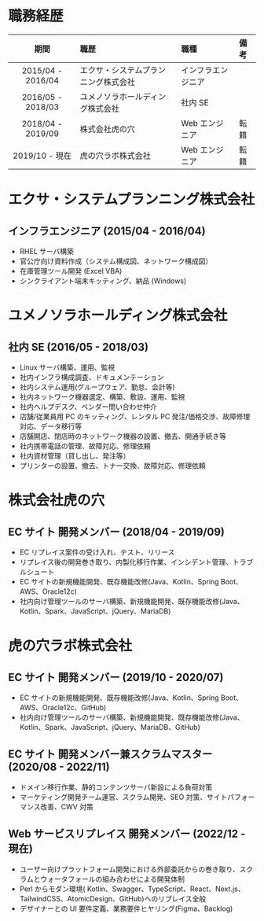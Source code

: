 # 職務経歴

|       期間        | 職歴                                 | 職種               | 備考|
| :---------------: | :----------------------------------- | :----------------- | :-- |
| 2015/04 - 2016/04 | エクサ・システムプランニング株式会社 | インフラエンジニア |    |
| 2016/05 - 2018/03 | ユメノソラホールディング株式会社     | 社内 SE            |   |
| 2018/04 - 2019/09 | 株式会社虎の穴                       | Web エンジニア     | 転籍 |
|  2019/10 - 現在   | 虎の穴ラボ株式会社                   | Web エンジニア     | 転籍 |

# エクサ・システムプランニング株式会社

## インフラエンジニア (2015/04 - 2016/04)

- RHEL サーバ構築
- 官公庁向け資料作成（システム構成図、ネットワーク構成図）
- 在庫管理ツール開発 (Excel VBA)
- シンクライアント端末キッティング、納品 (Windows)

# ユメノソラホールディング株式会社

## 社内 SE (2016/05 - 2018/03)

- Linux サーバ構築、運用、監視
- 社内インフラ構成調査、ドキュメンテーション
- 社内システム運用(グループウェア、勤怠、会計等)
- 社内ネットワーク機器選定、構築、敷設、運用、監視
- 社内ヘルプデスク、ベンダー問い合わせ仲介
- 店舗/従業員用 PC のキッティング、レンタル PC 発注/価格交渉、故障修理対応、データ移行等
- 店舗開店、閉店時のネットワーク機器の設置、撤去、開通手続き等
- 社内携帯電話の管理、故障対応、修理依頼
- 社内資材管理（貸し出し、発注等）
- プリンターの設置、撤去、トナー交換、故障対応、修理依頼

# 株式会社虎の穴

## EC サイト 開発メンバー (2018/04 - 2019/09)

- EC リプレイス案件の受け入れ、テスト、リリース
- リプレイス後の開発巻き取り、内製化移行作業、インシデント管理、トラブルシュート
- EC サイトの新規機能開発、既存機能改修(Java、Kotlin、Spring Boot、AWS、Oracle12c)
- 社内向け管理ツールのサーバ構築、新規機能開発、既存機能改修(Java、Kotlin、Spark、JavaScript、jQuery、MariaDB)

# 虎の穴ラボ株式会社

## EC サイト 開発メンバー (2019/10 - 2020/07)

- EC サイトの新規機能開発、既存機能改修(Java、Kotlin、Spring Boot、AWS、Oracle12c、GitHub)
- 社内向け管理ツールのサーバ構築、新規機能開発、既存機能改修(Java、Kotlin、Spark、JavaScript、jQuery、MariaDB、GitHub)

## EC サイト 開発メンバー兼スクラムマスター (2020/08 - 2022/11)

- ドメイン移行作業、静的コンテンツサーバ新設による負荷対策
- マーケティング開発チーム運営、スクラム開発、SEO 対策、サイトパフォーマンス改善、CWV 対策

## Web サービスリプレイス 開発メンバー (2022/12 - 現在)

- ユーザー向けプラットフォーム開発における外部委託からの巻き取り、スクラムとウォータフォールの組み合わせによる開発体制
- Perl からモダン環境( Kotlin、Swagger、TypeScript、React、Next.js、TailwindCSS、AtomicDesign、GitHub)へのリプレイス全般
- デザイナーとの UI 要件定義、業務要件ヒヤリング(Figma、Backlog)
